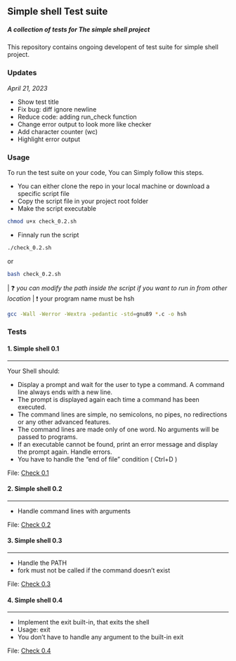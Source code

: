 ## Simple shell Test suite
##### A collection of tests for The simple shell project
This repository contains ongoing developent of test suite for simple shell project.

### Updates

*April 21, 2023*
- Show test title
- Fix bug: diff ignore newline
- Reduce code: adding run_check function
- Change error output to look more like checker
- Add character counter (wc)
- Highlight error output

### Usage

To run the test suite on your code, You can Simply follow this steps.

- You can either clone the repo in your local machine or download a specific script file
- Copy the script file in your project root folder
- Make the script executable

```sh
chmod u+x check_0.2.sh
```
- Finnaly run the script

```sh
./check_0.2.sh
```
or
```sh
bash check_0.2.sh
```
| :question: *you can modify the path inside the script if you want to run in from other location*
| :exclamation: your program name must be hsh 

```sh
gcc -Wall -Werror -Wextra -pedantic -std=gnu89 *.c -o hsh
```

### Tests

#### 1. Simple shell 0.1
---
Your Shell should:
*	Display a prompt and wait for the user to type a command. A command line always ends with a new line.
*	The prompt is displayed again each time a command has been executed.
*	The command lines are simple, no semicolons, no pipes, no redirections or any other advanced features.
*	The command lines are made only of one word. No arguments will be passed to programs.
*	If an executable cannot be found, print an error message and display the prompt again.
Handle errors.
*	You have to handle the “end of file” condition ( Ctrl+D )

File: [Check 0.1](check_0.1.sh)

#### 2. Simple shell 0.2
---
*	Handle command lines with arguments
	
File: [Check 0.2](check_0.2.sh)

#### 3. Simple shell 0.3
---
*	Handle the PATH
*	fork must not be called if the command doesn’t exist

File: [Check 0.3](check_0.3.sh)

#### 4. Simple shell 0.4
---
*	Implement the exit built-in, that exits the shell
*	Usage: exit
*	You don’t have to handle any argument to the built-in exit

File: [Check 0.4](check_0.4.sh)